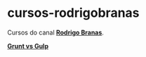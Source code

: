 # cursos-rodrigobranas
Cursos do canal __[Rodrigo Branas](https://www.youtube.com/user/rodrigobranas)__.

__[Grunt vs Gulp](gruntgulp/readme-gruntgulp.md)__